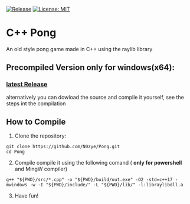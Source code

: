 [![Release](https://img.shields.io/github/v/release/N0zye/Pong)](https://github.com/N0zye/Pong/releases/latest)
[![License: MIT](https://img.shields.io/badge/License-MIT-yellow.svg)](LICENSE.txt)

# C++ Pong

An old style pong game made in C++ using the raylib library

## Precompiled Version only for windows(x64): 
### [latest Release](https://github.com/N0zye/Pong/releases/latest)
alternatively you can dowload the source and compile it yourself, see the steps int the compilation

## How to Compile

1. Clone the repository:
```pws
git clone https://github.com/N0zye/Pong.git
cd Pong
```
2. Compile
compile it using the following comand ( **only for powershell** and MingW compiler) <br>
```pws
g++ "${PWD}/src/*.cpp" -o "${PWD}/build/out.exe" -O2 -std=c++17 -mwindows -w -I "${PWD}/include/" -L "${PWD}/lib/" -l:libraylibdll.a
```
3. Have fun!
